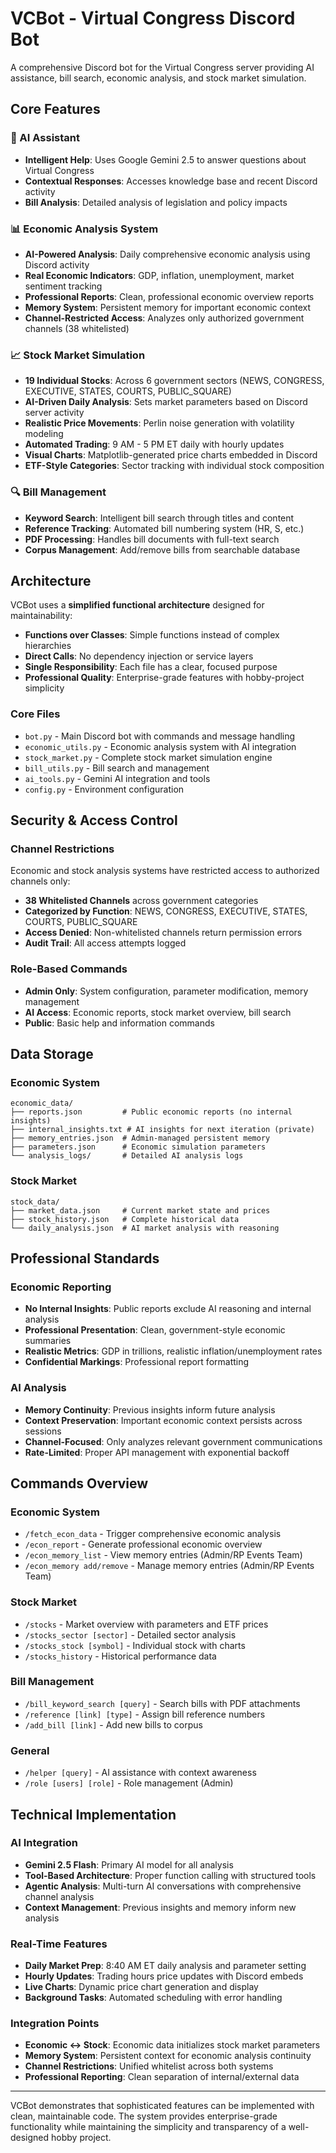 # VCBot - Virtual Congress Discord Bot

A comprehensive Discord bot for the Virtual Congress server providing AI assistance, bill search, economic analysis, and stock market simulation.

## Core Features

### 🤖 AI Assistant
- **Intelligent Help**: Uses Google Gemini 2.5 to answer questions about Virtual Congress
- **Contextual Responses**: Accesses knowledge base and recent Discord activity
- **Bill Analysis**: Detailed analysis of legislation and policy impacts

### 📊 Economic Analysis System
- **AI-Powered Analysis**: Daily comprehensive economic analysis using Discord activity
- **Real Economic Indicators**: GDP, inflation, unemployment, market sentiment tracking
- **Professional Reports**: Clean, professional economic overview reports
- **Memory System**: Persistent memory for important economic context
- **Channel-Restricted Access**: Analyzes only authorized government channels (38 whitelisted)

### 📈 Stock Market Simulation
- **19 Individual Stocks**: Across 6 government sectors (NEWS, CONGRESS, EXECUTIVE, STATES, COURTS, PUBLIC_SQUARE)
- **AI-Driven Daily Analysis**: Sets market parameters based on Discord server activity
- **Realistic Price Movements**: Perlin noise generation with volatility modeling
- **Automated Trading**: 9 AM - 5 PM ET daily with hourly updates
- **Visual Charts**: Matplotlib-generated price charts embedded in Discord
- **ETF-Style Categories**: Sector tracking with individual stock composition

### 🔍 Bill Management
- **Keyword Search**: Intelligent bill search through titles and content
- **Reference Tracking**: Automated bill numbering system (HR, S, etc.)
- **PDF Processing**: Handles bill documents with full-text search
- **Corpus Management**: Add/remove bills from searchable database

## Architecture

VCBot uses a **simplified functional architecture** designed for maintainability:

- **Functions over Classes**: Simple functions instead of complex hierarchies
- **Direct Calls**: No dependency injection or service layers
- **Single Responsibility**: Each file has a clear, focused purpose
- **Professional Quality**: Enterprise-grade features with hobby-project simplicity

### Core Files
- `bot.py` - Main Discord bot with commands and message handling
- `economic_utils.py` - Economic analysis system with AI integration
- `stock_market.py` - Complete stock market simulation engine
- `bill_utils.py` - Bill search and management
- `ai_tools.py` - Gemini AI integration and tools
- `config.py` - Environment configuration

## Security & Access Control

### Channel Restrictions
Economic and stock analysis systems have restricted access to authorized channels only:
- **38 Whitelisted Channels** across government categories
- **Categorized by Function**: NEWS, CONGRESS, EXECUTIVE, STATES, COURTS, PUBLIC_SQUARE
- **Access Denied**: Non-whitelisted channels return permission errors
- **Audit Trail**: All access attempts logged

### Role-Based Commands
- **Admin Only**: System configuration, parameter modification, memory management
- **AI Access**: Economic reports, stock market overview, bill search
- **Public**: Basic help and information commands

## Data Storage

### Economic System
```
economic_data/
├── reports.json         # Public economic reports (no internal insights)
├── internal_insights.txt # AI insights for next iteration (private)
├── memory_entries.json  # Admin-managed persistent memory
├── parameters.json      # Economic simulation parameters
└── analysis_logs/       # Detailed AI analysis logs
```

### Stock Market
```
stock_data/
├── market_data.json     # Current market state and prices
├── stock_history.json   # Complete historical data
└── daily_analysis.json  # AI market analysis with reasoning
```

## Professional Standards

### Economic Reporting
- **No Internal Insights**: Public reports exclude AI reasoning and internal analysis
- **Professional Presentation**: Clean, government-style economic summaries
- **Realistic Metrics**: GDP in trillions, realistic inflation/unemployment rates
- **Confidential Markings**: Professional report formatting

### AI Analysis
- **Memory Continuity**: Previous insights inform future analysis
- **Context Preservation**: Important economic context persists across sessions
- **Channel-Focused**: Only analyzes relevant government communications
- **Rate-Limited**: Proper API management with exponential backoff

## Commands Overview

### Economic System
- `/fetch_econ_data` - Trigger comprehensive economic analysis
- `/econ_report` - Generate professional economic overview
- `/econ_memory_list` - View memory entries (Admin/RP Events Team)
- `/econ_memory add/remove` - Manage memory entries (Admin/RP Events Team)

### Stock Market
- `/stocks` - Market overview with parameters and ETF prices
- `/stocks_sector [sector]` - Detailed sector analysis
- `/stocks_stock [symbol]` - Individual stock with charts
- `/stocks_history` - Historical performance data

### Bill Management
- `/bill_keyword_search [query]` - Search bills with PDF attachments
- `/reference [link] [type]` - Assign bill reference numbers
- `/add_bill [link]` - Add new bills to corpus

### General
- `/helper [query]` - AI assistance with context awareness
- `/role [users] [role]` - Role management (Admin)

## Technical Implementation

### AI Integration
- **Gemini 2.5 Flash**: Primary AI model for all analysis
- **Tool-Based Architecture**: Proper function calling with structured tools
- **Agentic Analysis**: Multi-turn AI conversations with comprehensive channel analysis
- **Context Management**: Previous insights and memory inform new analysis

### Real-Time Features
- **Daily Market Prep**: 8:40 AM ET daily analysis and parameter setting
- **Hourly Updates**: Trading hours price updates with Discord embeds
- **Live Charts**: Dynamic price chart generation and display
- **Background Tasks**: Automated scheduling with error handling

### Integration Points
- **Economic ↔ Stock**: Economic data initializes stock market parameters
- **Memory System**: Persistent context for economic analysis continuity
- **Channel Restrictions**: Unified whitelist across both systems
- **Professional Reporting**: Clean separation of internal/external data

---

VCBot demonstrates that sophisticated features can be implemented with clean, maintainable code. The system provides enterprise-grade functionality while maintaining the simplicity and transparency of a well-designed hobby project.